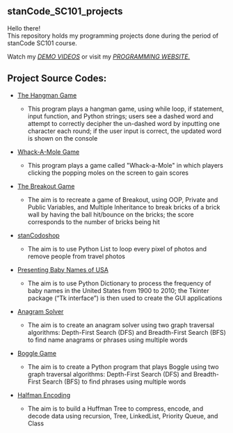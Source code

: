 ## stanCode_SC101_projects

Hello there!\
This repository holds my programming projects done during the period of stanCode SC101 course.

Watch my *[DEMO VIDEOS](https://www.youtube.com/channel/UCGjlEBEA6LcNMut85XBl9fQ)*
or visit my *[PROGRAMMING WEBSITE.](https://angelchenwebsite.mystrikingly.com/)*

## Project Source Codes:
* [The Hangman Game](https://github.com/angelchen1030/stanCode_SC101_projects/tree/main/stanCode_SC101_projects/The%20Hangman%20Game)
  * This program plays a hangman game, using while loop, if statement, input function, and Python strings; users see a dashed word and attempt to correctly decipher the un-dashed word by inputting one character each round; if the user input is correct, the updated word is shown on the console
  
* [Whack-A-Mole Game](https://github.com/angelchen1030/stanCode_SC101_projects/tree/main/stanCode_SC101_projects/Whack-A-Mole%20Game)
  * This program plays a game called "Whack-a-Mole" in which players clicking the popping moles on the screen to gain scores 

* [The Breakout Game](https://github.com/angelchen1030/stanCode_SC101_projects/tree/main/stanCode_SC101_projects/The%20Breakout%20Game)
  * The aim is to recreate a game of Breakout, using OOP, Private and Public Variables, and Multiple Inheritance to break bricks of a brick wall by having the ball hit/bounce on the bricks; the score corresponds to the number of bricks being hit
  
* [stanCodoshop](https://github.com/angelchen1030/stanCode_SC101_projects/tree/main/stanCode_SC101_projects/stanCodoshop)
  * The aim is to use Python List to loop every pixel of photos and remove people from travel photos
  
* [Presenting Baby Names of USA](https://github.com/angelchen1030/stanCode_SC101_projects/tree/main/stanCode_SC101_projects/Presenting%20Baby%20Names%20of%20USA)
  * The aim is to use Python Dictionary to process the frequency of baby names in the United States from 1900 to 2010; the Tkinter package (“Tk interface”) is then used to create the GUI applications

* [Anagram Solver](https://github.com/angelchen1030/stanCode_SC101_projects/tree/main/stanCode_SC101_projects/Anagram%20Solver)
  * The aim is to create an anagram solver using two graph traversal algorithms: Depth-First Search (DFS) and Breadth-First Search (BFS) to find name anagrams or phrases using multiple words
  
* [Boggle Game](https://github.com/angelchen1030/stanCode_SC101_projects/tree/main/stanCode_SC101_projects/Boggle%20Game)
  * The aim is to create a Python program that plays Boggle using two graph traversal algorithms: Depth-First Search (DFS) and Breadth-First Search (BFS) to find phrases using multiple words

* [Halfman Encoding](https://github.com/angelchen1030/stanCode_SC101_projects/tree/main/stanCode_SC101_projects/Halfman%20Encoding)
  * The aim is to build a Huffman Tree to compress, encode, and decode data using recursion, Tree, LinkedList, Priority Queue, and Class
